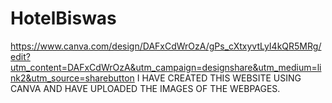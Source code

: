 # HotelBiswas
https://www.canva.com/design/DAFxCdWrOzA/gPs_cXtxyvtLyI4kQR5MRg/edit?utm_content=DAFxCdWrOzA&utm_campaign=designshare&utm_medium=link2&utm_source=sharebutton
I HAVE CREATED THIS WEBSITE USING CANVA AND HAVE UPLOADED THE IMAGES OF THE WEBPAGES.
